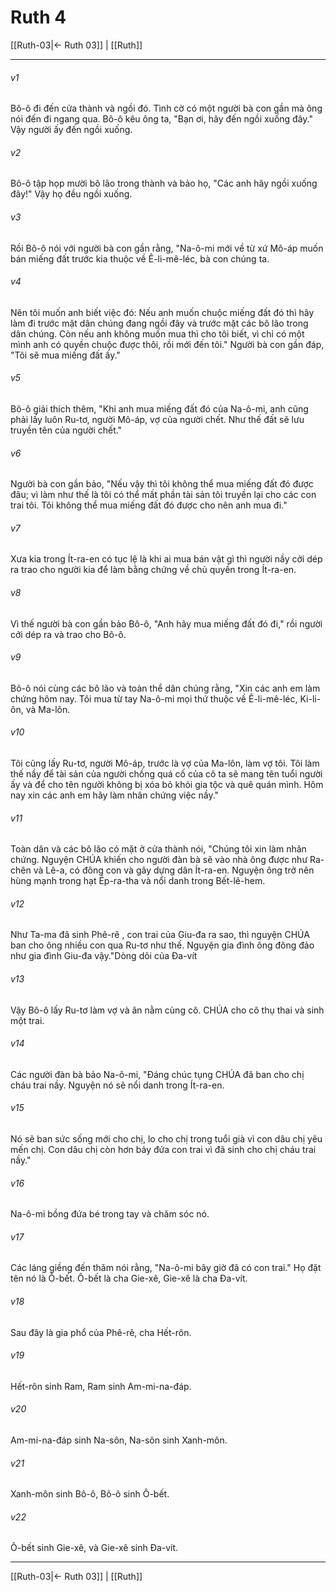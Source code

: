 # Ruth 4

[[Ruth-03|← Ruth 03]] | [[Ruth]]
***



###### v1 
Bô-ô đi đến cửa thành và ngồi đó. Tình cờ có một người bà con gần mà ông nói đến đi ngang qua. Bô-ô kêu ông ta, "Bạn ơi, hãy đến ngồi xuống đây." Vậy người ấy đến ngồi xuống. 

###### v2 
Bô-ô tập họp mười bô lão trong thành và bảo họ, "Các anh hãy ngồi xuống đây!" Vậy họ đều ngồi xuống. 

###### v3 
Rồi Bô-ô nói với người bà con gần rằng, "Na-ô-mi mới về từ xứ Mô-áp muốn bán miếng đất trước kia thuộc về Ê-li-mê-léc, bà con chúng ta. 

###### v4 
Nên tôi muốn anh biết việc đó: Nếu anh muốn chuộc miếng đất đó thì hãy làm đi trước mặt dân chúng đang ngồi đây và trước mặt các bô lão trong dân chúng. Còn nếu anh không muốn mua thì cho tôi biết, vì chỉ có một mình anh có quyền chuộc được thôi, rồi mới đến tôi." Người bà con gần đáp, "Tôi sẽ mua miếng đất ấy." 

###### v5 
Bô-ô giải thích thêm, "Khi anh mua miếng đất đó của Na-ô-mi, anh cũng phải lấy luôn Ru-tơ, người Mô-áp, vợ của người chết. Như thế đất sẽ lưu truyền tên của người chết." 

###### v6 
Người bà con gần bảo, "Nếu vậy thì tôi không thể mua miếng đất đó được đâu; vì làm như thế là tôi có thể mất phần tài sản tôi truyền lại cho các con trai tôi. Tôi không thể mua miếng đất đó được cho nên anh mua đi." 

###### v7 
Xưa kia trong Ít-ra-en có tục lệ là khi ai mua bán vật gì thì người nầy cởi dép ra trao cho người kia để làm bằng chứng về chủ quyền trong Ít-ra-en. 

###### v8 
Vì thế người bà con gần bảo Bô-ô, "Anh hãy mua miếng đất đó đi," rồi người cởi dép ra và trao cho Bô-ô. 

###### v9 
Bô-ô nói cùng các bô lão và toàn thể dân chúng rằng, "Xin các anh em làm chứng hôm nay. Tôi mua từ tay Na-ô-mi mọi thứ thuộc về Ê-li-mê-léc, Ki-li-ôn, và Ma-lôn. 

###### v10 
Tôi cũng lấy Ru-tơ, người Mô-áp, trước là vợ của Ma-lôn, làm vợ tôi. Tôi làm thế nầy để tài sản của người chồng quá cố của cô ta sẽ mang tên tuổi người ấy và để cho tên người không bị xóa bỏ khỏi gia tộc và quê quán mình. Hôm nay xin các anh em hãy làm nhân chứng việc nầy." 

###### v11 
Toàn dân và các bô lão có mặt ở cửa thành nói, "Chúng tôi xin làm nhân chứng. Nguyện CHÚA khiến cho người đàn bà sẽ vào nhà ông được như Ra-chên và Lê-a, có đông con và gây dựng dân Ít-ra-en. Nguyện ông trở nên hùng mạnh trong hạt Ép-ra-tha và nổi danh trong Bết-lê-hem. 

###### v12 
Như Ta-ma đã sinh Phê-rê , con trai của Giu-đa ra sao, thì nguyện CHÚA ban cho ông nhiều con qua Ru-tơ như thế. Nguyện gia đình ông đông đảo như gia đình Giu-đa vậy."Dòng dõi của Đa-vít 

###### v13 
Vậy Bô-ô lấy Ru-tơ làm vợ và ăn nằm cùng cô. CHÚA cho cô thụ thai và sinh một trai. 

###### v14 
Các người đàn bà bảo Na-ô-mi, "Đáng chúc tụng CHÚA đã ban cho chị cháu trai nầy. Nguyện nó sẽ nổi danh trong Ít-ra-en. 

###### v15 
Nó sẽ ban sức sống mới cho chị, lo cho chị trong tuổi già vì con dâu chị yêu mến chị. Con dâu chị còn hơn bảy đứa con trai vì đã sinh cho chị cháu trai nầy." 

###### v16 
Na-ô-mi bồng đứa bé trong tay và chăm sóc nó. 

###### v17 
Các láng giềng đến thăm nói rằng, "Na-ô-mi bây giờ đã có con trai." Họ đặt tên nó là Ô-bết. Ô-bết là cha Gie-xê, Gie-xê là cha Đa-vít. 

###### v18 
Sau đây là gia phổ của Phê-rê, cha Hết-rôn. 

###### v19 
Hết-rôn sinh Ram, Ram sinh Am-mi-na-đáp. 

###### v20 
Am-mi-na-đáp sinh Na-sôn, Na-sôn sinh Xanh-môn. 

###### v21 
Xanh-môn sinh Bô-ô, Bô-ô sinh Ô-bết. 

###### v22 
Ô-bết sinh Gie-xê, và Gie-xê sinh Đa-vít.

***
[[Ruth-03|← Ruth 03]] | [[Ruth]]
